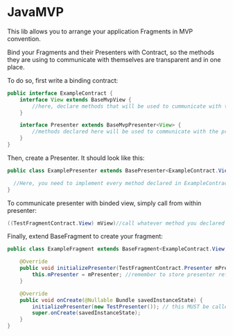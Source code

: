 # JavaMVP
This lib allows you to arrange your application Fragments in MVP convention.

Bind your Fragments and their Presenters with Contract, so the methods they are using to communicate with themselves are transparent and in one place.

To do so, first write a binding contract:

```java
public interface ExampleContract {
    interface View extends BaseMvpView {
        //here, declare methods that will be used to cummunicate with the view
    }

    interface Presenter extends BaseMvpPresenter<View> {
        //methods declared here will be used to communicate with the presenter
    }
}
```

Then, create a Presenter. It should look like this:

```java
public class ExamplePresenter extends BasePresenter<ExampleContract.View> implements ExampleContract.Presenter {

  //Here, you need to implement every method declared in ExampleContract.Presenter
}
```

To communicate presenter with binded view, simply call from within presenter: 

```java
((TestFragmentContract.View) mView)//call whatever method you declared in ExampleContract.View
```

Finally, extend BaseFragment to create your fragment:

```java
public class ExampleFragment extends BaseFragment<ExampleContract.View, ExampleContract.Presenter> implements ExampleContract.View {

    @Override
    public void initializePresenter(TestFragmentContract.Presenter mPresenter) {
        this.mPresenter = mPresenter; //remember to store presenter reference
    }

    @Override
    public void onCreate(@Nullable Bundle savedInstanceState) {
        initializePresenter(new TestPresenter()); // this MUST be called before super();
        super.onCreate(savedInstanceState);
    }
}
